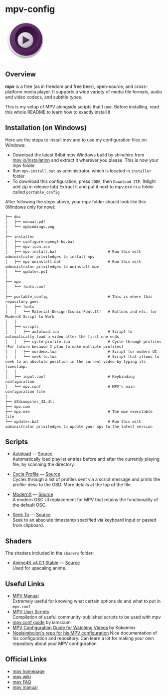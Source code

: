 # mpv-config

![mpv logo](https://raw.githubusercontent.com/mpv-player/mpv.io/master/source/images/mpv-logo-128.png)

## Overview

**mpv** is a free (as in freedom and free beer), open-source, and cross-platform media player. It supports
a wide variety of media file formats, audio and video codecs, and subtitle types.

This is my setup of MPV alongside scripts that I use. Before installing, read this whole README to learn how to exactly install it.

## Installation (on Windows)
Here are the steps to install mpv and to use my configuration files on Windows:
* Download the latest 64bit mpv Windows build by shinchiro from [mpv.io/installation](https://mpv.io/installation/) and extract it wherever you please. This is now your mpv folder
* Run `mpv-install.bat` as administrator, which is located in `installer` folder
* To download this configuration, press `CODE`, then `Download ZIP`. (Might add zip in release tab) Extract it and put it next to mpv.exe in a folder called `portable_config`

After following the steps above, your mpv folder should look like this (Windows only for now):

```
├── doc
│   ├── manual.pdf
│   └── mpbindings.png
│
├── installer
│   ├── configure-opengl-hq.bat
│   ├── mpv-icon.ico
│   ├── mpv-install.bat                       # Run this with administrator priviledges to install mpv
│   ├── mpv-uninstall.bat                     # Run this with administrator priviledges to uninstall mpv
│   └── updater.ps1
│
├── mpv
│   └── fonts.conf
│
├── portable_config                           # This is where this repository goes
│   ├── fonts
│   │   └── Material-Design-Iconic-Font.ttf   # Buttons and etc. for ModernX Script to Work
│   │
│   ├── scripts
│   │   ├── autoload.lua                      # Script to automatically load a video after the first one ends
│   │   ├── cycle-profile.lua                 # Cycle through profiles (For future because I plan to make multiple profiles)
│   │   ├── mordenx.lua                       # Script for modern UI
│   │   └── seek-to.lua                       # Script that allows to seek to an absolute position in the current video by typing its timestamp.
│   │
│   ├── input.conf                            # Keybinding configuration
│   └── mpv.conf                              # MPV's main configuration file
│
├── d3dcompiler_43.dll
├── mpv.com
├── mpv.exe                                   # The mpv executable file
└── updater.bat                               # Run this with administrator priviledges to update your mpv to the latest version
```

## Scripts
* [Autoload](https://github.com/shazzaam7/mpv-config/blob/windows/scripts/autoload.lua) —
  [Source](https://github.com/mpv-player/mpv/blob/master/TOOLS/lua/autoload.lua)\
  Automatically load playlist entries before and after the currently playing file, by scanning the directory.
  
* [Cycle Profile](https://github.com/shazzaam7/mpv-config/blob/windows/scripts/cycle-profile.lua) —
  [Source](https://github.com/CogentRedTester/mpv-scripts#cycle-profile)\
  Cycles through a list of profiles sent via a script message and prints the profile-desc to the OSD. More details at the top of the file.
  
* [ModernX](https://github.com/shazzaam7/mpv-config/blob/windows/scripts/mordenx.lua) —
  [Source](https://github.com/cyl0/mpv-osc-morden-x)\
  A modern OSC UI replacement for MPV that retains the functionality of the default OSC.
  
* [Seek To](https://github.com/shazzaam7/mpv-config/blob/windows/scripts/seek-to.lua) —
  [Source](https://github.com/dexeonify/mpv-config/blob/main/scripts/seek-to.lua)\
  Seek to an absolute timestamp specified via keyboard input or pasted from clipboard.

## Shaders

The shaders included in the `shaders` folder:

* [Anime4K v4.0.1 Stable](https://github.com/shazzaam7/mpv-config/tree/windows/shaders/Anime4K) — [Source](https://github.com/bloc97/Anime4K)\
  Used for upscaling anime.
  
## Useful Links

* [MPV Manual](https://mpv.io/manual/master/)\
  Extremely useful for knowing what certain options do and what to put in `mpv.conf`
* [MPV User Scripts](https://github.com/mpv-player/mpv/wiki/User-Scripts)\
  Compilation of useful community-published scripts to be used with mpv
* [mpv.conf guide](https://iamscum.wordpress.com/guides/videoplayback-guide/mpv-conf/) by iamscum
* [MPV Configuration Guide for Watching Videos](https://kokomins.wordpress.com/2019/10/14/mpv-config-guide/) by Kokomins
* [Noelsimbolon's repo for his MPV configuration](https://github.com/noelsimbolon/mpv-config)
  Nice documentation of his configuration and repository. Can learn a lot for making your own repository about your MPV configuration

## Official Links

* [mpv homepage](https://mpv.io/)  
* [mpv wiki](https://github.com/mpv-player/mpv/wiki)
* [mpv FAQ](https://github.com/mpv-player/mpv/wiki/FAQ)
* [mpv manual](https://mpv.io/manual/master/)
